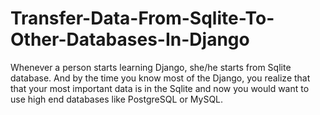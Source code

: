 # Transfer-Data-From-Sqlite-To-Other-Databases-In-Django
Whenever a person starts learning Django, she/he starts from Sqlite database. And by the time you know most of the Django, you realize that that your most important data is in the Sqlite and now you would want to use high end databases like PostgreSQL or MySQL. 
